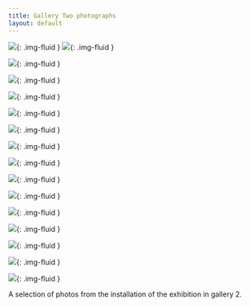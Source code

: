 ```yaml
---
title: Gallery Two photographs
layout: default
---
```


![](/images/blog/combs_exh_32_20130701_mfj22_mas.jpeg){: .img-fluid }
![](/images/blog/combs_exh_33_20130703_mfj22_mas.jpeg){: .img-fluid }

![](/images/blog/combs_exh_35_20130703_mfj22_mas.jpeg){: .img-fluid }

![](/images/blog/combs_exh_38_20130703_mfj22_mas.jpeg){: .img-fluid }

![](/images/blog/combs_exh_41_20130703_mfj22_mas.jpeg){: .img-fluid }

![](/images/blog/combs_exh_01_20130701_mfj22_mas1.jpeg){: .img-fluid }

![](/images/blog/combs_exh_03_20130701_mfj22_mas.jpeg){: .img-fluid }

![](/images/blog/combs_exh_04_20130701_mfj22_mas.jpeg){: .img-fluid }

![](/images/blog/combs_exh_04_20130701_mfj22_mas.jpeg){: .img-fluid }

![](/images/blog/combs_exh_08_20130701_mfj22_mas.jpeg){: .img-fluid }

![](/images/blog/combs_exh_11_20130701_mfj22_mas.jpeg){: .img-fluid }

![](/images/blog/combs_exh_12_20130701_mfj22_mas.jpeg){: .img-fluid }

![](/images/blog/combs_exh_13_20130701_mfj22_mas.jpeg){: .img-fluid }

![](/images/blog/combs_exh_17_20130701_mfj22_mas.jpeg){: .img-fluid }

![](/images/blog/combs_exh_31_20130701_mfj22_mas.jpeg){: .img-fluid }

![](/images/blog/combs_exh_26_20130701_mfj22_mas.jpeg){: .img-fluid }


A selection of photos from the installation of the exhibition in gallery 2.

